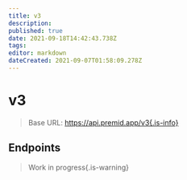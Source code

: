 ```yaml
---
title: v3
description: 
published: true
date: 2021-09-18T14:42:43.738Z
tags: 
editor: markdown
dateCreated: 2021-09-07T01:58:09.278Z
---
```


# v3

> Base URL: https://api.premid.app/v3{.is-info}


## Endpoints
> Work in progress{.is-warning}